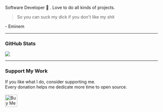  Software Developer 🧯 . Love to do all kinds of projects.


> So you can suck my dick if you don't like my shit

\- Eminem

---

<h3>GitHub Stats</h3>
<p>
  <img src="https://github-readme-stats.vercel.app/api?username=hackthedev&show_icons=true&theme=nord" />
</p>

---

<h3>Support My Work</h3>
<p>
  If you like what I do, consider supporting me.<br>
  Every donation helps me dedicate more time to open source.  
  <br><br>
  <a href="https://ko-fi.com/shydevil">
    <img src="https://storage.ko-fi.com/cdn/kofi3.png?v=3" height="40" alt="Buy Me a Coffee at ko-fi.com" />
  </a>
</p>

